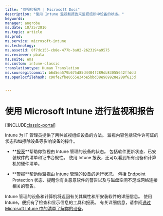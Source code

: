 ```yaml
---
title: "监视和报告 | Microsoft Docs"
description: "使用 Intune 监视和报告来监视组织中设备的状态。"
keywords: 
manager: angrobe
ms.date: 10/25/2016
ms.topic: article
ms.prod: 
ms.service: microsoft-intune
ms.technology: 
ms.assetid: 0f7dc155-cb8e-477b-ba02-2623194a9575
ms.reviewer: pbala
ms.suite: ems
ms.custom: intune-classic
translationtype: Human Translation
ms.sourcegitcommit: b6d5ea579b675d85d4404f289db83055642ffddd
ms.openlocfilehash: c90fe2fbe0655e34be5bbd38e969928e288f613d


---
```


# <a name="monitoring-and-reports-with-microsoft-intune"></a>使用 Microsoft Intune 进行监视和报告

[!INCLUDE[classic-portal](../includes/classic-portal.md)]

Intune 为 IT 管理员提供了两种监视组织设备的方法。 监视内容包括软件许可证的状态和如擦除设备等影响设备的操作。

-   **[报表](../deploy-use/understand-microsoft-intune-operations-by-using-reports.md)**帮助你监视由 Intune 管理的设备的状态。 包括软件更新状态、已安装软件的清单和证书合规性。
     使用 Intune 报表，还可以看到所有设备和计算机的硬件清单。

-   **[警报](../deploy-use/get-notified-by-alerts.md)**帮助你监视由 Intune 管理的设备的运行状况。 包括 Endpoint Protection 状态、提醒你有关恶意软件的警告以及与磁盘空间不足或网络连接相关的警告。

Intune 管理的设备和计算机将返回有关其属性和所安装软件的详细信息。 使用 Intune，便拥有了检查和显示信息的工具和报表。 有关详细信息，请参阅[通过 Microsoft Intune 中的清单了解你的设备](../deploy-use/understand-your-devices-with-inventory-in-microsoft-intune.md)。



<!--HONumber=Dec16_HO2-->


